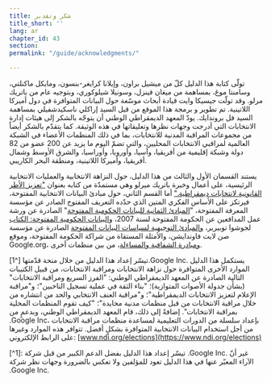 ```yaml
---
title: شكر وتقدير
title_short: ''
lang: ar
chapter_id: 43
section: 
permalink: "/guide/acknowledgments/"

---
```

تولّى كتابة هذا الدليل كلّ من ميشيل براون، وإيلانا كرايغر-بنسون، ومايكل ماكنلتي، وسامنتا موغ، بمساهمة من ميغان فينزل، وسونيلا شيلوكوري، وبتوجيه عام من باتريك مرلو. وقد تولّت جيسيكا وايت قيادة أبحاث موسّعة حول البيانات المتوافرة في دول أميركا اللاتينية. تم تطوير و برمجة هذا الموقع من قبل السيد إراكلي ناسكيدشفيلي بمساهمة السيد فل بروندايك. يودّ المعهد الديمقراطي الوطني أن يتوجّه بالشكر إلى هيئات إدارة الانتخابات التي أدرجت وجهات نظرها وتعليقاتها في هذه الوثيقة. كما يتقدّم بالشكر أيضاً من مجموعات المراقبة المدنية للانتخابات، بما في ذلك المنظمات الأعضاء في الشبكة العالمية لمراقبي الانتخابات المحليين، والتي تضمّ اليوم ما يزيد عن 200 عضو من 82 دولة وشبكة إقليمية من أفريقيا، وآسيا، وأوروبا، وأوراسيا، والشرق الأوسط وشمال أفريقيا، وأميركا اللاتينية، ومنطقة البحر الكاريبي.

يستند القسمان الأول والثالث من هذا الدليل، حول النزاهة الانتخابية والعمليات الانتخابية الرئيسية، على أعمال وخبرة باتريك ميرلو وهي مستمدّة من كتابه بعنوان ["تعزيز الأطر القانونية لانتخابات ديمقراطية."](https://www.ndi.org/sites/default/files/Promoting-Legal-Frameworks-Democratic-Elections-ARA.pdf) أما القسم الثاني، حول مبادئ البيانات الانتخابية المفتوحة، فيرتكز على الأساس الفكري المتين الذي حدّده التعريف المفتوح الصادر عن مؤسسة المعرفة المفتوحة، "[المبادئ الثمانية للبيانات الحكومية المفتوحة](https://public.resource.org/8_principles.html)" الصادرة عن ورشة عمل المدافعين عن الحكومة المفتوحة لسنة 2007، و[البيانات الحكومية المفتوحة: الكتاب](https://opengovdata.io/) لجوشوا توبيرير، [والمبادئ التوجيهية لسياسات البيانات المفتوحة](http://sunlightfoundation.com/opendataguidelines/) الصادرة عن مؤسسة صن لايت فاوندايشن، والأمثلة المستقاة من شراكة الحكومة المفتوحة، وموقع Google.org، [ومبادرة الشفافية والمساءلة](http://www.transparency-initiative.org/)، من بين منظمات أخرى.

تيسّر إعداد هذا الدليل من خلال منحة قدّمتها \[^1\].Google Inc. يستكمل هذا الدليل الموارد الأخرى المتوافرة حول نزاهة الانتخابات ومراقبة الانتخابات، من قبيل الكتيبات التالية الصادرة عن المعهد الديمقراطي الوطني: "الفرز السريع ومراقبة الانتخابات" (بشأن جدولة الأصوات المتوازية)؛ "بناء الثقة في عملية تسجيل الناخبين"؛ و"مراقبة الإعلام لتعزيز الانتخابات الديمقراطية"؛ و"مراقبة العنف الانتخابي والحد من انتشاره من خلال مراقبة الانتخابات من قبل منظمات مدنية محايدة"؛ "كيف تقوم المنظمات المحلية بمراقبة الانتخابات". إضافةً إلى ذلك، قام المعهد الديمقراطي الوطني، وبدعمٍ من .Google Inc، بإعداد سلسلة من الدورات التعليمية لمساعدة منظمات مراقبة الانتخابات من أجل استخدام البيانات الانتخابية المتوافرة بشكلٍ أفضل. تتوافر هذه الموارد وغيرها على الرابط الإلكتروني: [www.ndi.org/elections](https://www.ndi.org/elections)

\[^1\]: تيسّر إعداد هذا الدليل بفضل الدعم الكبير من قبل شركة .Google Inc. غير أنّ الآراء المعبّر عنها في هذا الدليل تعود للمؤلفين ولا تعكس بالضرورة وجهات نظر شركة .Google Inc.